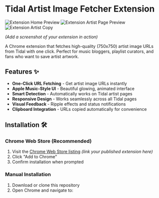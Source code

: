 # Tidal Artist Image Fetcher Extension

![Extension Home Preview](https://github.com/user-attachments/assets/2627cfbf-806f-437b-bbb5-23093a065ce7)
![Extension Artist Page Preview](https://github.com/user-attachments/assets/0eab4ae6-43e2-4394-a0f8-d5e0a462fd37)
![Extension Artist Copy](https://github.com/user-attachments/assets/ba1090f6-bdf1-4f63-a868-8edf3e7505ab)

*(Add a screenshot of your extension in action)*

A Chrome extension that fetches high-quality (750x750) artist image URLs from Tidal with one click. Perfect for music bloggers, playlist curators, and fans who want to save artist artwork.

## Features ✨

- **One-Click URL Fetching** - Get artist image URLs instantly
- **Apple Music-Style UI** - Beautiful glowing, animated interface
- **Smart Detection** - Automatically works on Tidal artist pages
- **Responsive Design** - Works seamlessly across all Tidal pages
- **Visual Feedback** - Ripple effects and status notifications
- **Clipboard Integration** - URLs copied automatically for convenience

## Installation 🛠️

### Chrome Web Store (Recommended)
1. Visit the [Chrome Web Store listing]() *(link your published extension here)*
2. Click "Add to Chrome"
3. Confirm installation when prompted

### Manual Installation
1. Download or clone this repository
2. Open Chrome and navigate to:
